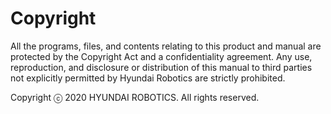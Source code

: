 # Copyright

All the programs, files, and contents relating to this product and manual are protected by the Copyright Act and a confidentiality agreement. Any use, reproduction, and disclosure or distribution of this manual to third parties not explicitly permitted by Hyundai Robotics are strictly prohibited.

Copyright ⓒ 2020 HYUNDAI ROBOTICS. All rights reserved.
